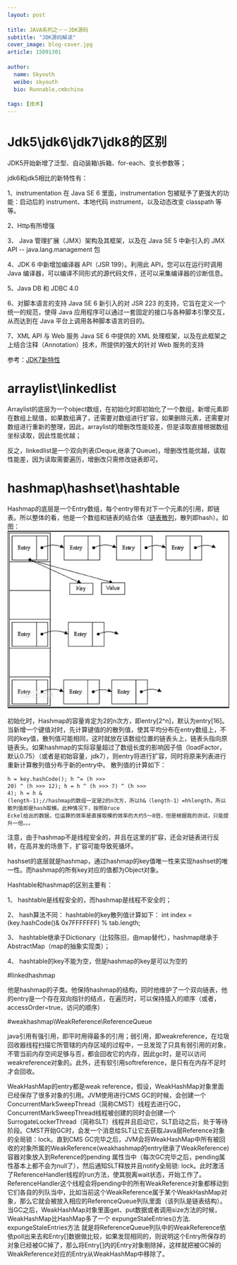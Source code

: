 ```yaml
---
layout: post

title: JAVA系列之－－JDK源码
subtitle: "JDK源码解读"
cover_image: blog-cover.jpg
article: 15091301

author:
  name: Skyouth
  weibo: skyouth
  bio: Runnable,cmbchina
  
tags: [技术]
---
```


# Jdk5\jdk6\jdk7\jdk8的区别
JDK5开始新增了泛型、自动装箱\拆箱、for-each、变长参数等；

jdk6和jdk5相比的新特性有： 

1、instrumentation 
在 Java SE 6 里面，instrumentation 包被赋予了更强大的功能：启动后的 instrument、本地代码 instrument，以及动态改变 classpath 等等。 

2、Http有所增强 

3、 Java 管理扩展（JMX）架构及其框架，以及在 Java SE 5 中新引入的 JMX API -- java.lang.management 包 

4、JDK 6 中新增加编译器 API（JSR 199）。利用此 API，您可以在运行时调用 Java 编译器，可以编译不同形式的源代码文件，还可以采集编译器的诊断信息。 

5、Java DB 和 JDBC 4.0 

6、对脚本语言的支持 
Java SE 6 新引入的对 JSR 223 的支持，它旨在定义一个统一的规范，使得 Java 应用程序可以通过一套固定的接口与各种脚本引擎交互，从而达到在 Java 平台上调用各种脚本语言的目的。 

7、XML API 与 Web 服务 
Java SE 6 中提供的 XML 处理框架，以及在此框架之上结合注释（Annotation）技术，所提供的强大的针对 Web 服务的支持

参考：<a href='http://www.ibm.com/developerworks/cn/java/j-lo-jdk7-1/'>JDK7新特性</a>

# arraylist\linkedlist

Arraylist的底层为一个object数组，在初始化时即初始化了一个数组，新增元素即在数组上赋值，如果数组满了，还需要对数组进行扩容，如果删除元素，还需要对数组进行重新的整理，因此，arraylist的增删改性能较差，但是读取直接根据数组坐标读取，因此性能优越；

反之，linkedlist是一个双向列表(Deque,继承了Queue)，增删改性能优越，读取性能差，因为读取需要遍历，增删改只需修改链表即可。

# hashmap\hashset\hashtable
Hashmap的底层是一个Entry数组，每个entry带有对下一个元素的引用，即链表。所以整体的看，他是一个数组和链表的结合体（<a href='http://zha-zi.iteye.com/blog/1124484'>链表散列</a>，散列即hash）。如图：
<img src='/images/hashmap.png'>

初始化时，Hashmap的容量肯定为2的n次方，即entry[2^n]，默认为entry[16]。当新增一个键值对时，先计算键值的的散列值，使其平均分布在entry数组上，不同的key值，散列值可能相同，这时就放在该数组位置的链表头上，链表头指向原链表头。如果hashmap的实际容量超过了数组长度的影响因子倍（loadFactor，默认0.75）（或者是初始容量，jdk7），则entry将进行扩容，同时将原来列表进行重新计算散列值分布于新的entry中。
散列值的计算如下：
    <pre><code>h = key.hashCode();
h ^= (h >>> 20) ^ (h >>> 12);
h = h ^ (h >>> 7) ^ (h >>> 4);
h = h & (length-1);//hashmap的数组一定是2的n次方，所以h&（length-1）=h%length，所以散列值即是hash取模。此种情况下，按照Bruce Eckel给出的数据，位运算的效率是直接取模的效率的大约5～8倍，但是根据我的测试，只能提升一倍。。。
</code></pre>
注意，由于hashmap不是线程安全的，并且在这里的扩容，还会对链表进行反转，在高并发的场景下，扩容可能导致死循环。

hashset的底层就是hashmap，通过hashmap的key值唯一性来实现hashset的唯一性。而hashmap的所有key对应的值都为Object对象。

Hashtable和hashmap的区别主要有：

1、	hashtable是线程安全的，而hashmap是线程不安全的；

2、	hash算法不同：
hashtable的key散列值计算如下：
int index = (key.hashCode()& 0x7FFFFFFF) % tab.length;

3、	hashtable继承于Dictionary（比较陈旧，由map替代），hashmap继承于AbstractMap（map的抽象实现类）；

4、	hashtable的key不能为空，但是hashmap的key是可以为空的


#linkedhashmap

他是hashmap的子类。他保持hashmap的结构，同时他维护了一个双向链表，他的entry是一个存在双向指针的结点，在遍历时，可以保持插入的顺序（或者，accessOrder=true，访问的顺序）

#weakhashmap\WeakReference\ReferenceQueue

java引用有强引用，即平时用得最多的引用；弱引用，即weakreference，在垃圾回收器线程扫描它所管辖的内存区域的过程中，一旦发现了只具有弱引用的对象，不管当前内存空间足够与否，都会回收它的内存，因此gc时，是可以访问weakreference对象的。此外，还有软引用softreference，是只有在内存不足时才会回收。

WeakHashMap的entry都是weak reference，假设，WeakHashMap对象里面已经保存了很多对象的引用。JVM使用进行CMS GC的时候，会创建一个ConcurrentMarkSweepThread（简称CMST）线程去进行GC，ConcurrentMarkSweepThread线程被创建的同时会创建一个SurrogateLockerThread（简称SLT）线程并且启动它，SLT启动之后，处于等待阶段。CMST开始GC时，会发一个消息给SLT让它去获取Java层Reference对象的全局锁：lock。直到CMS GC完毕之后，JVM会将WeakHashMap中所有被回收的对象所属的WeakReference(weakhashmap的entry继承了WeakReference)容器对象放入到Reference的pending 属性当中（每次GC完毕之后，pending属性基本上都不会为null了），然后通知SLT释放并且notify全局锁: lock。此时激活了ReferenceHandler线程的run方法，使其脱离wait状态，开始工作了。ReferenceHandler这个线程会将pending中的所有WeakReference对象都移动到它们各自的列队当中，比如当前这个WeakReference属于某个WeakHashMap对象，那么它就会被放入相应的ReferenceQueue列队里面（该列队是链表结构）。当GC之后，WeakHashMap对象里面get、put数据或者调用size方法的时候，WeakHashMap比HashMap多了一个 expungeStaleEntries()方法. expungeStaleEntries方法 就是将ReferenceQueue列队中的WeakReference依依poll出来去和Entry[]数据做比较，如果发现相同的，则说明这个Entry所保存的对象已经被GC掉了，那么将Entry[]内的Entry对象剔除掉，这样就把被GC掉的 WeakReference对应的Entry从WeakHashMap中移除了。


